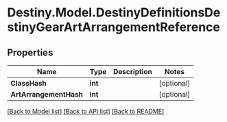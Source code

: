 # Destiny.Model.DestinyDefinitionsDestinyGearArtArrangementReference

## Properties

Name | Type | Description | Notes
------------ | ------------- | ------------- | -------------
**ClassHash** | **int** |  | [optional] 
**ArtArrangementHash** | **int** |  | [optional] 

[[Back to Model list]](../README.md#documentation-for-models) [[Back to API list]](../README.md#documentation-for-api-endpoints) [[Back to README]](../README.md)

